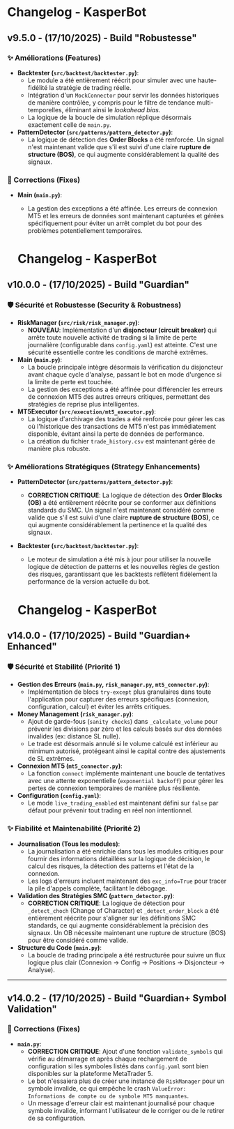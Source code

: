 # Changelog - KasperBot

## v9.5.0 - (17/10/2025) - Build "Robustesse"

### ✨ Améliorations (Features)

* **Backtester (`src/backtest/backtester.py`)**:
    * Le module a été entièrement réécrit pour simuler avec une haute-fidélité la stratégie de trading réelle.
    * Intégration d'un `MockConnector` pour servir les données historiques de manière contrôlée, y compris pour le filtre de tendance multi-temporelles, éliminant ainsi le *lookahead bias*.
    * La logique de la boucle de simulation réplique désormais exactement celle de `main.py`.
* **PatternDetector (`src/patterns/pattern_detector.py`)**:
    * La logique de détection des **Order Blocks** a été renforcée. Un signal n'est maintenant valide que s'il est suivi d'une claire **rupture de structure (BOS)**, ce qui augmente considérablement la qualité des signaux.

### 🐛 Corrections (Fixes)

* **Main (`main.py`)**:
    * La gestion des exceptions a été affinée. Les erreurs de connexion MT5 et les erreurs de données sont maintenant capturées et gérées spécifiquement pour éviter un arrêt complet du bot pour des problèmes potentiellement temporaires.
    
    # Changelog - KasperBot

## v10.0.0 - (17/10/2025) - Build "Guardian"

### 🛡️ Sécurité et Robustesse (Security & Robustness)

* **RiskManager (`src/risk/risk_manager.py`)**:
    * **NOUVEAU**: Implémentation d'un **disjoncteur (circuit breaker)** qui arrête toute nouvelle activité de trading si la limite de perte journalière (configurable dans `config.yaml`) est atteinte. C'est une sécurité essentielle contre les conditions de marché extrêmes.
* **Main (`main.py`)**:
    * La boucle principale intègre désormais la vérification du disjoncteur avant chaque cycle d'analyse, passant le bot en mode d'urgence si la limite de perte est touchée.
    * La gestion des exceptions a été affinée pour différencier les erreurs de connexion MT5 des autres erreurs critiques, permettant des stratégies de reprise plus intelligentes.
* **MT5Executor (`src/execution/mt5_executor.py`)**:
    * La logique d'archivage des trades a été renforcée pour gérer les cas où l'historique des transactions de MT5 n'est pas immédiatement disponible, évitant ainsi la perte de données de performance.
    * La création du fichier `trade_history.csv` est maintenant gérée de manière plus robuste.

### ✨ Améliorations Stratégiques (Strategy Enhancements)

* **PatternDetector (`src/patterns/pattern_detector.py`)**:
    * **CORRECTION CRITIQUE**: La logique de détection des **Order Blocks (OB)** a été entièrement réécrite pour se conformer aux définitions standards du SMC. Un signal n'est maintenant considéré comme valide que s'il est suivi d'une claire **rupture de structure (BOS)**, ce qui augmente considérablement la pertinence et la qualité des signaux.
* **Backtester (`src/backtest/backtester.py`)**:
    * Le moteur de simulation a été mis à jour pour utiliser la nouvelle logique de détection de patterns et les nouvelles règles de gestion des risques, garantissant que les backtests reflètent fidèlement la performance de la version actuelle du bot.
    
    # Changelog - KasperBot

## v14.0.0 - (17/10/2025) - Build "Guardian+ Enhanced"

### 🛡️ Sécurité et Stabilité (Priorité 1)

* **Gestion des Erreurs (`main.py`, `risk_manager.py`, `mt5_connector.py`)**:
    * Implémentation de blocs `try-except` plus granulaires dans toute l'application pour capturer des erreurs spécifiques (connexion, configuration, calcul) et éviter les arrêts critiques.
* **Money Management (`risk_manager.py`)**:
    * Ajout de garde-fous (`sanity checks`) dans `_calculate_volume` pour prévenir les divisions par zéro et les calculs basés sur des données invalides (ex: distance SL nulle).
    * Le trade est désormais annulé si le volume calculé est inférieur au minimum autorisé, protégeant ainsi le capital contre des ajustements de SL extrêmes.
* **Connexion MT5 (`mt5_connector.py`)**:
    * La fonction `connect` implémente maintenant une boucle de tentatives avec une attente exponentielle (`exponential backoff`) pour gérer les pertes de connexion temporaires de manière plus résiliente.
* **Configuration (`config.yaml`)**:
    * Le mode `live_trading_enabled` est maintenant défini sur `false` par défaut pour prévenir tout trading en réel non intentionnel.

### ✨ Fiabilité et Maintenabilité (Priorité 2)

* **Journalisation (Tous les modules)**:
    * La journalisation a été enrichie dans tous les modules critiques pour fournir des informations détaillées sur la logique de décision, le calcul des risques, la détection des patterns et l'état de la connexion.
    * Les logs d'erreurs incluent maintenant des `exc_info=True` pour tracer la pile d'appels complète, facilitant le débogage.
* **Validation des Stratégies SMC (`pattern_detector.py`)**:
    * **CORRECTION CRITIQUE**: La logique de détection pour `_detect_choch` (Change of Character) et `_detect_order_block` a été entièrement réécrite pour s'aligner sur les définitions SMC standards, ce qui augmente considérablement la précision des signaux. Un OB nécessite maintenant une rupture de structure (BOS) pour être considéré comme valide.
* **Structure du Code (`main.py`)**:
    * La boucle de trading principale a été restructurée pour suivre un flux logique plus clair (Connexion -> Config -> Positions -> Disjoncteur -> Analyse).

---

## v14.0.2 - (17/10/2025) - Build "Guardian+ Symbol Validation"

### 🐛 Corrections (Fixes)

* **`main.py`**:
    * **CORRECTION CRITIQUE**: Ajout d'une fonction `validate_symbols` qui vérifie au démarrage et après chaque rechargement de configuration si les symboles listés dans `config.yaml` sont bien disponibles sur la plateforme MetaTrader 5.
    * Le bot n'essaiera plus de créer une instance de `RiskManager` pour un symbole invalide, ce qui empêche le crash `ValueError: Informations de compte ou de symbole MT5 manquantes`.
    * Un message d'erreur clair est maintenant journalisé pour chaque symbole invalide, informant l'utilisateur de le corriger ou de le retirer de sa configuration.